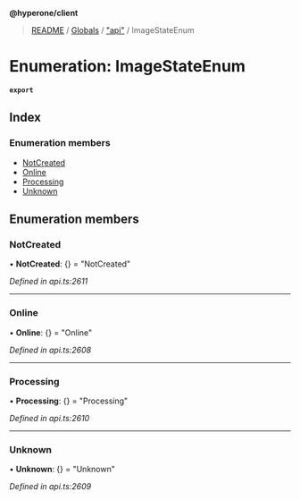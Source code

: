 **@hyperone/client**

> [README](../README.md) / [Globals](../globals.md) / ["api"](../modules/_api_.md) / ImageStateEnum

# Enumeration: ImageStateEnum

**`export`** 

## Index

### Enumeration members

* [NotCreated](_api_.imagestateenum.md#notcreated)
* [Online](_api_.imagestateenum.md#online)
* [Processing](_api_.imagestateenum.md#processing)
* [Unknown](_api_.imagestateenum.md#unknown)

## Enumeration members

### NotCreated

•  **NotCreated**: {} = "NotCreated"

*Defined in api.ts:2611*

___

### Online

•  **Online**: {} = "Online"

*Defined in api.ts:2608*

___

### Processing

•  **Processing**: {} = "Processing"

*Defined in api.ts:2610*

___

### Unknown

•  **Unknown**: {} = "Unknown"

*Defined in api.ts:2609*
